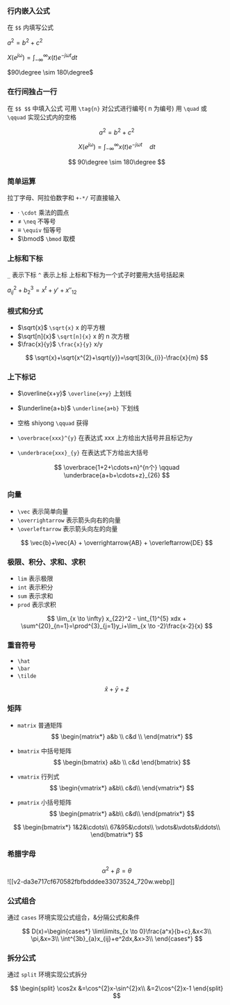 ### 行内嵌入公式
在 `$$` 内填写公式

$a^2=b^2+c^2$

$X(e^{j\omega}) = \int_{-\infty}^\infty x(t)e^{-j\omega t}dt$

$90\degree \sim 180\degree$


### 在行间独占一行
在 `$$ $$` 中填入公式
可用 `\tag{n}` 对公式进行编号( n 为编号)
用 `\quad` 或 `\qquad` 实现公式内的空格

$$
a^2=b^2+c^2\tag{1.1}
$$

$$
X(e^{j\omega}) = \int_{-\infty}^\infty x(t)e^{-j\omega t}\quad dt\tag{1.2}
$$

$$
90\degree \sim 180\degree
$$

### 简单运算
拉丁字母、阿拉伯数字和 `+-*/` 可直接输入
- $\cdot$ `\cdot` 乘法的圆点
- $\neq$ `\neq` 不等号
- $\equiv$ `\equiv` 恒等号
- $\bmod$ `\bmod` 取模

### 上标和下标
`_` 表示下标
`^` 表示上标
上标和下标为一个式子时要用大括号括起来

$a_{ij}^{2}+b_{2}^{3}=x^{t}+y'+x''_{12}$


### 根式和分式
- $\sqrt{x}$ `\sqrt{x}` x 的平方根
- $\sqrt[n]{x}$ `\sqrt[n]{x}` x 的 n 次方根
- $\frac{x}{y}$ `\frac{x}{y}` x/y

$$
\sqrt{x}+\sqrt{x^{2}+\sqrt{y}}=\sqrt[3]{k_{i}}-\frac{x}{m}
$$


### 上下标记
- $\overline{x+y}$ `\overline{x+y}` 上划线
- $\underline{a+b}$ `\underline{a+b}` 下划线
- 空格 shiyong `\qquad` 获得


- `\overbrace{xxx}^{y}` 在表达式 xxx 上方给出大括号并且标记为y
- `\underbrace{xxx}_{y}` 在表达式下方给出大括号

$$
\overbrace{1+2+\cdots+n}^{n个} \qquad \underbrace{a+b+\cdots+z}_{26}
$$

### 向量
- `\vec` 表示简单向量
- `\overrightarrow` 表示箭头向右的向量
- `\overleftarrow` 表示箭头向左的向量

$$
\vec{b}+\vec{A} + \overrightarrow{AB} + \overleftarrow{DE}
$$

### 极限、积分、求和、求积
- `lim` 表示极限
- `int` 表示积分
- `sum` 表示求和
- `prod` 表示求积

$$
\lim_{x \to \infty} x_{22}^2 - \int_{1}^{5} xdx + \sum^{20}_{n=1}=\prod^{3}_{j=1}y_i+\lim_{x \to -2}\frac{x-2}{x}
$$

### 重音符号
- `\hat`
- `\bar`
- `\tilde`

$$
\hat{x}+\bar{y}+\tilde{z}
$$


### 矩阵
- `matrix` 普通矩阵
$$
\begin{matrix*}
a&b \\
c&d \\
\end{matrix*}
$$

- `bmatrix` 中括号矩阵
$$
\begin{bmatrix}
a&b \\ c&d
\end{bmatrix}
$$

- `vmatrix` 行列式
$$
\begin{vmatrix*}
a&b\\
c&d\\
\end{vmatrix*}
$$
- `pmatrix` 小括号矩阵
$$
\begin{pmatrix*}
a&b\\
c&d\\
\end{pmatrix*}
$$

$$
\begin{bmatrix*}
1&2&\cdots\\
67&95&\cdots\\
\vdots&\vdots&\ddots\\
\end{bmatrix*}
$$

### 希腊字母

$$
\alpha^{2}+\beta=\theta
$$ 
![[v2-da3e717cf670582fbfbdddee33073524_720w.webp]]


### 公式组合
通过 `cases` 环境实现公式组合，&分隔公式和条件

$$
D(x)=\begin{cases*}
\lim\limits_{x \to 0}\frac{a^x}{b+c},&x<3\\
\pi,&x=3\\
\int^{3b}_{a}x_{ij}+e^2dx,&x>3\\
\end{cases*}
$$


### 拆分公式
通过 `split` 环境实现公式拆分

$$
\begin{split}
\cos2x
&=\cos^{2}x-\sin^{2}x\\
&=2\cos^{2}x-1
\end{split}
$$

